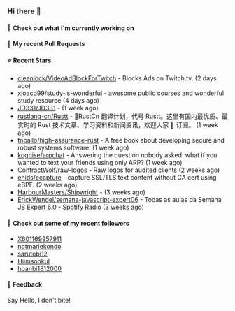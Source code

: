 ### Hi there 👋

#### 👷 Check out what I'm currently working on

#### 🔨 My recent Pull Requests


#### ⭐ Recent Stars

- [cleanlock/VideoAdBlockForTwitch](https://github.com/cleanlock/VideoAdBlockForTwitch) - Blocks Ads on Twitch.tv. (2 days ago)
- [xioacd99/study-is-wonderful](https://github.com/xioacd99/study-is-wonderful) - awesome public courses and wonderful study resource (4 days ago)
- [JD331/JD331](https://github.com/JD331/JD331) -  (1 week ago)
- [rustlang-cn/Rustt](https://github.com/rustlang-cn/Rustt) - 🥇RustCn 翻译计划，代号 Rustt。这里有国内最优质、最实时的 Rust 技术文章、学习资料和新闻资讯，欢迎大家 🌟 订阅。 (1 week ago)
- [tnballo/high-assurance-rust](https://github.com/tnballo/high-assurance-rust) - A free book about developing secure and robust systems software. (1 week ago)
- [kognise/arpchat](https://github.com/kognise/arpchat) - Answering the question nobody asked: what if you wanted to text your friends using only ARP? (1 week ago)
- [ContractWolf/raw-logos](https://github.com/ContractWolf/raw-logos) - Raw logos for audited clients (2 weeks ago)
- [ehids/ecapture](https://github.com/ehids/ecapture) - capture SSL/TLS text content without CA cert using eBPF. (2 weeks ago)
- [HarbourMasters/Shipwright](https://github.com/HarbourMasters/Shipwright) -  (3 weeks ago)
- [ErickWendel/semana-javascript-expert06](https://github.com/ErickWendel/semana-javascript-expert06) -  Todas as aulas da Semana JS Expert 6.0 - Spotify Radio (3 weeks ago)

#### 👯 Check out some of my recent followers

- [X601169957911](https://github.com/X601169957911)
- [notmariekondo](https://github.com/notmariekondo)
- [sarutobi12](https://github.com/sarutobi12)
- [Hiimsonkul](https://github.com/Hiimsonkul)
- [hoanbi1812000](https://github.com/hoanbi1812000)

#### 💬 Feedback

Say Hello, I don't bite!